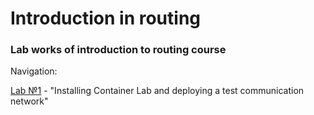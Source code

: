# Introduction in routing

### Lab works of introduction to routing course

Navigation:

[Lab №1](lab1) - "Installing Container Lab and deploying a test communication network"
